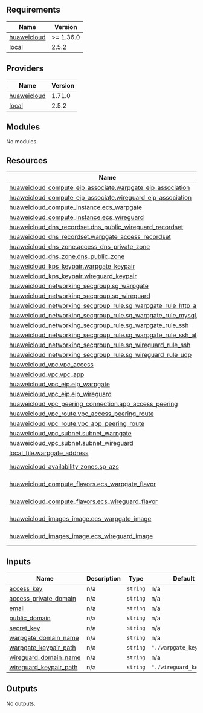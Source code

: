 <!-- BEGIN_TF_DOCS -->
## Requirements

| Name | Version |
|------|---------|
| <a name="requirement_huaweicloud"></a> [huaweicloud](#requirement\_huaweicloud) | >= 1.36.0 |
| <a name="requirement_local"></a> [local](#requirement\_local) | 2.5.2 |

## Providers

| Name | Version |
|------|---------|
| <a name="provider_huaweicloud"></a> [huaweicloud](#provider\_huaweicloud) | 1.71.0 |
| <a name="provider_local"></a> [local](#provider\_local) | 2.5.2 |

## Modules

No modules.

## Resources

| Name | Type |
|------|------|
| [huaweicloud_compute_eip_associate.warpgate_eip_association](https://registry.terraform.io/providers/huaweicloud/huaweicloud/latest/docs/resources/compute_eip_associate) | resource |
| [huaweicloud_compute_eip_associate.wireguard_eip_association](https://registry.terraform.io/providers/huaweicloud/huaweicloud/latest/docs/resources/compute_eip_associate) | resource |
| [huaweicloud_compute_instance.ecs_warpgate](https://registry.terraform.io/providers/huaweicloud/huaweicloud/latest/docs/resources/compute_instance) | resource |
| [huaweicloud_compute_instance.ecs_wireguard](https://registry.terraform.io/providers/huaweicloud/huaweicloud/latest/docs/resources/compute_instance) | resource |
| [huaweicloud_dns_recordset.dns_public_wireguard_recordset](https://registry.terraform.io/providers/huaweicloud/huaweicloud/latest/docs/resources/dns_recordset) | resource |
| [huaweicloud_dns_recordset.warpgate_access_recordset](https://registry.terraform.io/providers/huaweicloud/huaweicloud/latest/docs/resources/dns_recordset) | resource |
| [huaweicloud_dns_zone.access_dns_private_zone](https://registry.terraform.io/providers/huaweicloud/huaweicloud/latest/docs/resources/dns_zone) | resource |
| [huaweicloud_dns_zone.dns_public_zone](https://registry.terraform.io/providers/huaweicloud/huaweicloud/latest/docs/resources/dns_zone) | resource |
| [huaweicloud_kps_keypair.warpgate_keypair](https://registry.terraform.io/providers/huaweicloud/huaweicloud/latest/docs/resources/kps_keypair) | resource |
| [huaweicloud_kps_keypair.wireguard_keypair](https://registry.terraform.io/providers/huaweicloud/huaweicloud/latest/docs/resources/kps_keypair) | resource |
| [huaweicloud_networking_secgroup.sg_warpgate](https://registry.terraform.io/providers/huaweicloud/huaweicloud/latest/docs/resources/networking_secgroup) | resource |
| [huaweicloud_networking_secgroup.sg_wireguard](https://registry.terraform.io/providers/huaweicloud/huaweicloud/latest/docs/resources/networking_secgroup) | resource |
| [huaweicloud_networking_secgroup_rule.sg_warpgate_rule_http_alt](https://registry.terraform.io/providers/huaweicloud/huaweicloud/latest/docs/resources/networking_secgroup_rule) | resource |
| [huaweicloud_networking_secgroup_rule.sg_warpgate_rule_mysql_alt](https://registry.terraform.io/providers/huaweicloud/huaweicloud/latest/docs/resources/networking_secgroup_rule) | resource |
| [huaweicloud_networking_secgroup_rule.sg_warpgate_rule_ssh](https://registry.terraform.io/providers/huaweicloud/huaweicloud/latest/docs/resources/networking_secgroup_rule) | resource |
| [huaweicloud_networking_secgroup_rule.sg_warpgate_rule_ssh_alt](https://registry.terraform.io/providers/huaweicloud/huaweicloud/latest/docs/resources/networking_secgroup_rule) | resource |
| [huaweicloud_networking_secgroup_rule.sg_wireguard_rule_ssh](https://registry.terraform.io/providers/huaweicloud/huaweicloud/latest/docs/resources/networking_secgroup_rule) | resource |
| [huaweicloud_networking_secgroup_rule.sg_wireguard_rule_udp](https://registry.terraform.io/providers/huaweicloud/huaweicloud/latest/docs/resources/networking_secgroup_rule) | resource |
| [huaweicloud_vpc.vpc_access](https://registry.terraform.io/providers/huaweicloud/huaweicloud/latest/docs/resources/vpc) | resource |
| [huaweicloud_vpc.vpc_app](https://registry.terraform.io/providers/huaweicloud/huaweicloud/latest/docs/resources/vpc) | resource |
| [huaweicloud_vpc_eip.eip_warpgate](https://registry.terraform.io/providers/huaweicloud/huaweicloud/latest/docs/resources/vpc_eip) | resource |
| [huaweicloud_vpc_eip.eip_wireguard](https://registry.terraform.io/providers/huaweicloud/huaweicloud/latest/docs/resources/vpc_eip) | resource |
| [huaweicloud_vpc_peering_connection.app_access_peering](https://registry.terraform.io/providers/huaweicloud/huaweicloud/latest/docs/resources/vpc_peering_connection) | resource |
| [huaweicloud_vpc_route.vpc_access_peering_route](https://registry.terraform.io/providers/huaweicloud/huaweicloud/latest/docs/resources/vpc_route) | resource |
| [huaweicloud_vpc_route.vpc_app_peering_route](https://registry.terraform.io/providers/huaweicloud/huaweicloud/latest/docs/resources/vpc_route) | resource |
| [huaweicloud_vpc_subnet.subnet_warpgate](https://registry.terraform.io/providers/huaweicloud/huaweicloud/latest/docs/resources/vpc_subnet) | resource |
| [huaweicloud_vpc_subnet.subnet_wireguard](https://registry.terraform.io/providers/huaweicloud/huaweicloud/latest/docs/resources/vpc_subnet) | resource |
| [local_file.warpgate_address](https://registry.terraform.io/providers/hashicorp/local/2.5.2/docs/resources/file) | resource |
| [huaweicloud_availability_zones.sp_azs](https://registry.terraform.io/providers/huaweicloud/huaweicloud/latest/docs/data-sources/availability_zones) | data source |
| [huaweicloud_compute_flavors.ecs_warpgate_flavor](https://registry.terraform.io/providers/huaweicloud/huaweicloud/latest/docs/data-sources/compute_flavors) | data source |
| [huaweicloud_compute_flavors.ecs_wireguard_flavor](https://registry.terraform.io/providers/huaweicloud/huaweicloud/latest/docs/data-sources/compute_flavors) | data source |
| [huaweicloud_images_image.ecs_warpgate_image](https://registry.terraform.io/providers/huaweicloud/huaweicloud/latest/docs/data-sources/images_image) | data source |
| [huaweicloud_images_image.ecs_wireguard_image](https://registry.terraform.io/providers/huaweicloud/huaweicloud/latest/docs/data-sources/images_image) | data source |

## Inputs

| Name | Description | Type | Default | Required |
|------|-------------|------|---------|:--------:|
| <a name="input_access_key"></a> [access\_key](#input\_access\_key) | n/a | `string` | n/a | yes |
| <a name="input_access_private_domain"></a> [access\_private\_domain](#input\_access\_private\_domain) | n/a | `string` | n/a | yes |
| <a name="input_email"></a> [email](#input\_email) | n/a | `string` | n/a | yes |
| <a name="input_public_domain"></a> [public\_domain](#input\_public\_domain) | n/a | `string` | n/a | yes |
| <a name="input_secret_key"></a> [secret\_key](#input\_secret\_key) | n/a | `string` | n/a | yes |
| <a name="input_warpgate_domain_name"></a> [warpgate\_domain\_name](#input\_warpgate\_domain\_name) | n/a | `string` | n/a | yes |
| <a name="input_warpgate_keypair_path"></a> [warpgate\_keypair\_path](#input\_warpgate\_keypair\_path) | n/a | `string` | `"./warpgate_key.pem"` | no |
| <a name="input_wireguard_domain_name"></a> [wireguard\_domain\_name](#input\_wireguard\_domain\_name) | n/a | `string` | n/a | yes |
| <a name="input_wireguard_keypair_path"></a> [wireguard\_keypair\_path](#input\_wireguard\_keypair\_path) | n/a | `string` | `"./wireguard_key.pem"` | no |

## Outputs

No outputs.
<!-- END_TF_DOCS -->